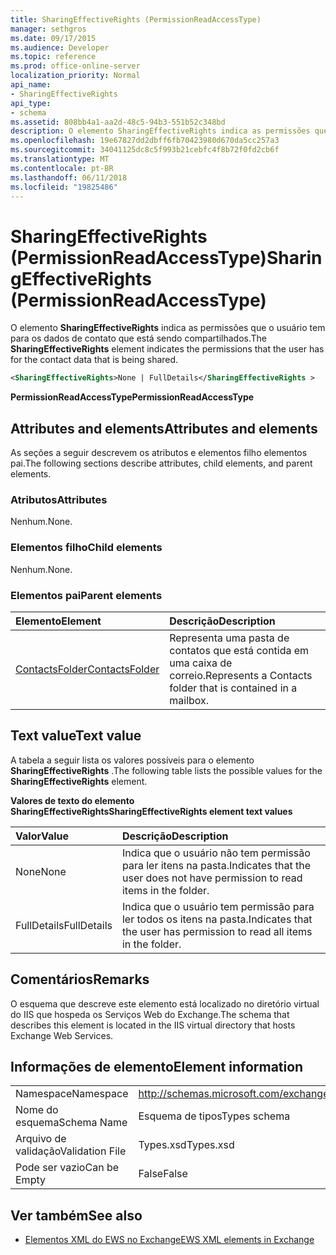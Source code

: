 ```yaml
---
title: SharingEffectiveRights (PermissionReadAccessType)
manager: sethgros
ms.date: 09/17/2015
ms.audience: Developer
ms.topic: reference
ms.prod: office-online-server
localization_priority: Normal
api_name:
- SharingEffectiveRights
api_type:
- schema
ms.assetid: 808bb4a1-aa2d-48c5-94b3-551b52c348bd
description: O elemento SharingEffectiveRights indica as permissões que o usuário tem para os dados de contato que está sendo compartilhados.
ms.openlocfilehash: 19e67827dd2dbff6fb70423980d670da5cc257a3
ms.sourcegitcommit: 34041125dc8c5f993b21cebfc4f8b72f0fd2cb6f
ms.translationtype: MT
ms.contentlocale: pt-BR
ms.lasthandoff: 06/11/2018
ms.locfileid: "19825486"
---
```

# <a name="sharingeffectiverights-permissionreadaccesstype"></a><span data-ttu-id="f3821-103">SharingEffectiveRights (PermissionReadAccessType)</span><span class="sxs-lookup"><span data-stu-id="f3821-103">SharingEffectiveRights (PermissionReadAccessType)</span></span>

<span data-ttu-id="f3821-104">O elemento **SharingEffectiveRights** indica as permissões que o usuário tem para os dados de contato que está sendo compartilhados.</span><span class="sxs-lookup"><span data-stu-id="f3821-104">The **SharingEffectiveRights** element indicates the permissions that the user has for the contact data that is being shared.</span></span> 
  
```XML
<SharingEffectiveRights>None | FullDetails</SharingEffectiveRights >
```

 <span data-ttu-id="f3821-105">**PermissionReadAccessType**</span><span class="sxs-lookup"><span data-stu-id="f3821-105">**PermissionReadAccessType**</span></span>
## <a name="attributes-and-elements"></a><span data-ttu-id="f3821-106">Attributes and elements</span><span class="sxs-lookup"><span data-stu-id="f3821-106">Attributes and elements</span></span>

<span data-ttu-id="f3821-107">As seções a seguir descrevem os atributos e elementos filho elementos pai.</span><span class="sxs-lookup"><span data-stu-id="f3821-107">The following sections describe attributes, child elements, and parent elements.</span></span>
  
### <a name="attributes"></a><span data-ttu-id="f3821-108">Atributos</span><span class="sxs-lookup"><span data-stu-id="f3821-108">Attributes</span></span>

<span data-ttu-id="f3821-109">Nenhum.</span><span class="sxs-lookup"><span data-stu-id="f3821-109">None.</span></span>
  
### <a name="child-elements"></a><span data-ttu-id="f3821-110">Elementos filho</span><span class="sxs-lookup"><span data-stu-id="f3821-110">Child elements</span></span>

<span data-ttu-id="f3821-111">Nenhum.</span><span class="sxs-lookup"><span data-stu-id="f3821-111">None.</span></span>
  
### <a name="parent-elements"></a><span data-ttu-id="f3821-112">Elementos pai</span><span class="sxs-lookup"><span data-stu-id="f3821-112">Parent elements</span></span>

|<span data-ttu-id="f3821-113">**Elemento**</span><span class="sxs-lookup"><span data-stu-id="f3821-113">**Element**</span></span>|<span data-ttu-id="f3821-114">**Descrição**</span><span class="sxs-lookup"><span data-stu-id="f3821-114">**Description**</span></span>|
|:-----|:-----|
|[<span data-ttu-id="f3821-115">ContactsFolder</span><span class="sxs-lookup"><span data-stu-id="f3821-115">ContactsFolder</span></span>](contactsfolder.md) <br/> |<span data-ttu-id="f3821-116">Representa uma pasta de contatos que está contida em uma caixa de correio.</span><span class="sxs-lookup"><span data-stu-id="f3821-116">Represents a Contacts folder that is contained in a mailbox.</span></span>  <br/> |
   
## <a name="text-value"></a><span data-ttu-id="f3821-117">Text value</span><span class="sxs-lookup"><span data-stu-id="f3821-117">Text value</span></span>

<span data-ttu-id="f3821-118">A tabela a seguir lista os valores possíveis para o elemento **SharingEffectiveRights** .</span><span class="sxs-lookup"><span data-stu-id="f3821-118">The following table lists the possible values for the **SharingEffectiveRights** element.</span></span> 
  
<span data-ttu-id="f3821-119">**Valores de texto do elemento SharingEffectiveRights**</span><span class="sxs-lookup"><span data-stu-id="f3821-119">**SharingEffectiveRights element text values**</span></span>

|<span data-ttu-id="f3821-120">**Valor**</span><span class="sxs-lookup"><span data-stu-id="f3821-120">**Value**</span></span>|<span data-ttu-id="f3821-121">**Descrição**</span><span class="sxs-lookup"><span data-stu-id="f3821-121">**Description**</span></span>|
|:-----|:-----|
|<span data-ttu-id="f3821-122">None</span><span class="sxs-lookup"><span data-stu-id="f3821-122">None</span></span>  <br/> |<span data-ttu-id="f3821-123">Indica que o usuário não tem permissão para ler itens na pasta.</span><span class="sxs-lookup"><span data-stu-id="f3821-123">Indicates that the user does not have permission to read items in the folder.</span></span>  <br/> |
|<span data-ttu-id="f3821-124">FullDetails</span><span class="sxs-lookup"><span data-stu-id="f3821-124">FullDetails</span></span>  <br/> |<span data-ttu-id="f3821-125">Indica que o usuário tem permissão para ler todos os itens na pasta.</span><span class="sxs-lookup"><span data-stu-id="f3821-125">Indicates that the user has permission to read all items in the folder.</span></span>  <br/> |
   
## <a name="remarks"></a><span data-ttu-id="f3821-126">Comentários</span><span class="sxs-lookup"><span data-stu-id="f3821-126">Remarks</span></span>

<span data-ttu-id="f3821-127">O esquema que descreve este elemento está localizado no diretório virtual do IIS que hospeda os Serviços Web do Exchange.</span><span class="sxs-lookup"><span data-stu-id="f3821-127">The schema that describes this element is located in the IIS virtual directory that hosts Exchange Web Services.</span></span>
  
## <a name="element-information"></a><span data-ttu-id="f3821-128">Informações de elemento</span><span class="sxs-lookup"><span data-stu-id="f3821-128">Element information</span></span>

|||
|:-----|:-----|
|<span data-ttu-id="f3821-129">Namespace</span><span class="sxs-lookup"><span data-stu-id="f3821-129">Namespace</span></span>  <br/> |http://schemas.microsoft.com/exchange/services/2006/types  <br/> |
|<span data-ttu-id="f3821-130">Nome do esquema</span><span class="sxs-lookup"><span data-stu-id="f3821-130">Schema Name</span></span>  <br/> |<span data-ttu-id="f3821-131">Esquema de tipos</span><span class="sxs-lookup"><span data-stu-id="f3821-131">Types schema</span></span>  <br/> |
|<span data-ttu-id="f3821-132">Arquivo de validação</span><span class="sxs-lookup"><span data-stu-id="f3821-132">Validation File</span></span>  <br/> |<span data-ttu-id="f3821-133">Types.xsd</span><span class="sxs-lookup"><span data-stu-id="f3821-133">Types.xsd</span></span>  <br/> |
|<span data-ttu-id="f3821-134">Pode ser vazio</span><span class="sxs-lookup"><span data-stu-id="f3821-134">Can be Empty</span></span>  <br/> |<span data-ttu-id="f3821-135">False</span><span class="sxs-lookup"><span data-stu-id="f3821-135">False</span></span>  <br/> |
   
## <a name="see-also"></a><span data-ttu-id="f3821-136">Ver também</span><span class="sxs-lookup"><span data-stu-id="f3821-136">See also</span></span>



- [<span data-ttu-id="f3821-137">Elementos XML do EWS no Exchange</span><span class="sxs-lookup"><span data-stu-id="f3821-137">EWS XML elements in Exchange</span></span>](ews-xml-elements-in-exchange.md)

